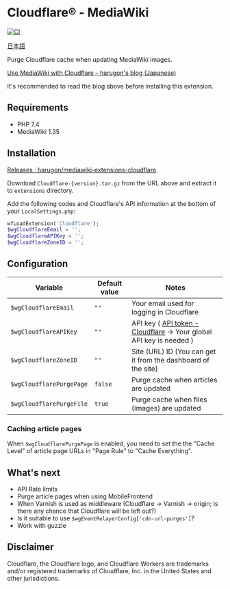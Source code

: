 # Cloudflare® - MediaWiki

[![CI](https://github.com/harugon/mediawiki-extensions-cloudflare/actions/workflows/ci.yml/badge.svg)](https://github.com/harugon/mediawiki-extensions-cloudflare/actions/workflows/ci.yml)

[日本語](./README.md)

Purge Cloudflare cache when updating MediaWiki images.

[Use MediaWiki with Cloudflare – harugon's blog (Japanese)](https://blog.r9g.net/archives/121)

It's recommended to read the blog above before installing this extension.

## Requirements

- PHP 7.4
- MediaWiki 1.35

## Installation

[Releases · harugon/mediawiki\-extensions\-cloudflare](https://github.com/harugon/mediawiki-extensions-cloudflare/releases)

Download `Cloudflare-{version}.tar.gz` from the URL above and extract it to `extensions` directory.

Add the following codes and Cloudflare's API information at the bottom of your `LocalSettings.php`:

```php
wfLoadExtension('Cloudflare');
$wgCloudflareEmail = '';
$wgCloudflareAPIKey = '';
$wgCloudflareZoneID = '';
```

## Configuration

| Variable                 | Default value | Notes                                                                                                                     |
| ------------------------ | ------------- | ------------------------------------------------------------------------------------------------------------------------- |
| `$wgCloudflareEmail`     | `""`          | Your email used for logging in Cloudflare                                                                                 |
| `$wgCloudflareAPIKey`    | `""`          | API key ( [API token - Cloudflare](https://dash.cloudflare.com/profile/api-tokens) &rarr; Your global API key is needed ) |
| `$wgCloudflareZoneID`    | `""`          | Site (URL) ID (You can get it from the dashboard of the site)                                                             |
| `$wgCloudflarePurgePage` | `false`       | Purge cache when articles are updated                                                                                     |
| `$wgCloudflarePurgeFile` | `true`        | Purge cache when files (images) are updated                                                                               |

### Caching article pages

When `$wgCloudflarePurgePage` is enabled, you need to set the the "Cache Level" of article page URLs in "Page Rule" to "Cache Everything".

## What's next

- API Rate limits
- Purge article pages when using MobileFrontend
- When Varnish is used as middleware (Cloudflare &rarr; Varnish &rarr; origin; is there any chance that Cloudflare will be left out?)
- Is it suitable to use `$wgEventRelayerConfig['cdn-url-purges']`?
- Work with guzzle

## Disclaimer

Cloudflare, the Cloudflare logo, and Cloudflare Workers are trademarks and/or registered trademarks of Cloudflare, Inc. in the United States and other jurisdictions.

